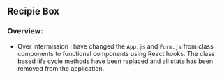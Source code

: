 ## Recipie Box

### Overview:
- Over intermission I have changed the `App.js` and `Form.js` from class components to functional components using React hooks. The class based life cycle methods have been replaced and all state has been removed from the application. 

